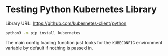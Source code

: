 # Testing Python Kubernetes Library

Library URL: https://github.com/kubernetes-client/python

```sh
python3 -m pip install kubernetes
```

The main config loading function just looks for the `KUBECONFIG` environment variable by default if nothing is passed in.
